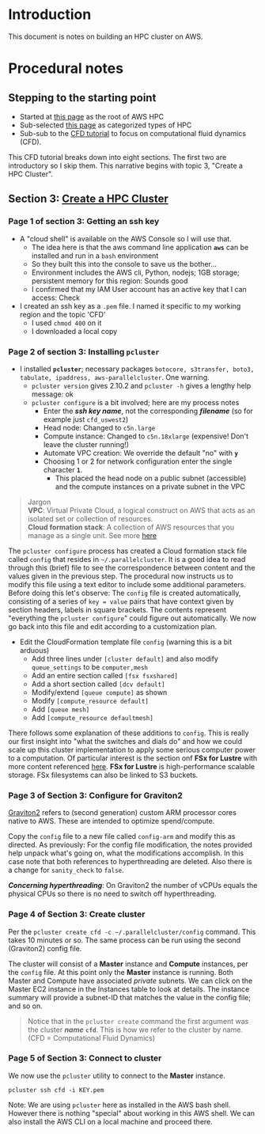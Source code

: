 # Introduction

This document is notes on building an HPC cluster on AWS.

# Procedural notes

## Stepping to the starting point


* Started at [this page](https://aws.amazon.com/hpc/getting-started/) as the root of AWS HPC
* Sub-selected [this page](https://workshops.aws/categories/HPC) as categorized types of HPC
* Sub-sub to the [CFD tutorial](https://cfd-on-pcluster.workshop.aws/) to focus on computational fluid dynamics (CFD).

This CFD tutorial breaks down into eight sections. The first two are introductory so I skip them. This narrative begins with topic 3, "Create a HPC Cluster".

## Section 3: [Create a HPC Cluster](https://cfd-on-pcluster.workshop.aws/hpccluster/hpc-ssh.html)

### Page 1 of section 3: Getting an ssh key

* A "cloud shell" is available on the AWS Console so I will use that. 
    * The idea here is that the aws command line application **`aws`** can be installed and run in a `bash` environment
    * So they built this into the console to save us the bother... 
    * Environment includes the AWS cli, Python, nodejs; 1GB storage; persistent memory for this region: Sounds good
    * I confirmed that my IAM User account has an active key that I can access: Check
* I created an ssh key as a `.pem` file. I named it specific to my working region and the topic 'CFD'
    * I used `chmod 400` on it
    * I downloaded a local copy

### Page 2 of section 3: Installing `pcluster`

* I installed **`pcluster`**; necessary packages `botocore, s3transfer, boto3, tabulate, ipaddress, aws-parallelcluster`. One warning.
    * `pcluster version` gives 2.10.2 and `pcluster -h` gives a lengthy help message: ok
    * `pcluster configure` is a bit involved; here are my process notes
        * Enter the ***ssh key name***, not the corresponding ***filename*** (so for example just `cfd_uswest2`)
        * Head node: Changed to `c5n.large`
        * Compute instance: Changed to `c5n.18xlarge` (expensive! Don't leave the cluster running!)
        * Automate VPC creation: We override the default "no" with **`y`**
        * Choosing 1 or 2 for network configuration enter the single character **`1`**. 
            * This placed the head node on a public subnet (accessible) and the compute instances on a private subnet in the VPC

> Jargon <BR>
> **VPC**: Virtual Private Cloud, a logical construct on AWS that acts as an isolated set or collection of resources.<BR>
> **Cloud formation stack**: A collection of AWS resources that you manage as a single unit. 
> See more [here](https://docs.aws.amazon.com/AWSCloudFormation/latest/UserGuide/stacks.html)

The `pcluster configure` process has created a Cloud formation stack file called `config` that resides in `~/.parallelcluster`. 
It is a good idea to read through this (brief) file to see the correspondence between content and the values given in the previous step.
The procedural now instructs us to modify this file using a text editor to include some additional parameters.
Before doing this let's observe: The `config` file is created automatically, consisting of a series of `key = value` pairs
that have context given by section headers, labels in square brackets. The contents represent "everything the `pcluster configure`"
could figure out automatically. We now go back into this file and edit according to a customization plan. 
   
* Edit the CloudFormation template file `config` (warning this is a bit arduous)
   * Add three lines under `[cluster default]` and also modify `queue_settings` to be `computer,mesh`
   * Add an entire section called `[fsx fsxshared]`
   * Add a short section called `[dcv default]`
   * Modify/extend `[queue compute]` as shown
   * Modify `[compute_resource default]`
   * Add `[queue mesh]`
   * Add `[compute_resource defaultmesh]`
   
   
There follows some explanation of these additions to `config`. This is really our first insight into "what the switches and dials do"
and how we could scale up this cluster implementation to apply some serious computer power to a computation. 
Of particular interest is the section onf **FSx for Lustre**
with more content referenced [here](https://aws.amazon.com/fsx/lustre/). **FSx for Lustre** is high-performance scalable storage.
FSx filesystems can also be linked to S3 buckets. 
   
   
### Page 3 of Section 3: Configure for Graviton2

   
[Graviton2](https://aws.amazon.com/ec2/graviton/)
refers to (second generation) custom ARM processor cores native to AWS. These are intended to optimize spend/compute.
   
   
Copy the `config` file to a new file called `config-arm` and modify this as directed. As previously: For the config
file modification, the notes provided help unpack what's going on, what the modifications accomplish. In this case note
that both references to hyperthreading are deleted. Also there is a change for `sanity_check` to `false`.
   
   
***Concerning hyperthreading***: On Graviton2 the number of vCPUs equals the physical CPUs so there is no need to 
switch off hyperthreading. 
   
   
### Page 4 of Section 3: Create cluster
   
   
Per the `pcluster create cfd -c ~/.parallelcluster/config` command. This takes 10 minutes or so. The same process 
can be run using the second (Graviton2) config file.

The cluster will consist of a **Master** instance and **Compute** instances, per the `config` file. 
At this point only the **Master** instance is running. 
Both Master and Compute have associated *private* subnets. 
We can click on the Master EC2 instance in the Instances table to look at details.
The instance summary will provide a subnet-ID that matches the value in the config file; and so on. 

> Notice that in the `pcluster create` command the first argument was the cluster ***name*** **`cfd`**. 
> This is how we refer to the cluster by name. (CFD = Computational Fluid Dynamics) 
   

### Page 5 of Section 3: Connect to cluster
   
We now use the `pcluster` utility to connect to the **Master** instance.
   
```
pcluster ssh cfd -i KEY.pem
```
   
Note: We are using `pcluster` here as installed in the AWS bash shell. However there is nothing "special" 
about working in this AWS shell. We can also install the AWS CLI on a local machine and proceed there.
   



   

   

   

   
   



